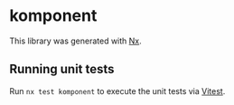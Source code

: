 # komponent

This library was generated with [Nx](https://nx.dev).

## Running unit tests

Run `nx test komponent` to execute the unit tests via [Vitest](https://vitest.dev/).

